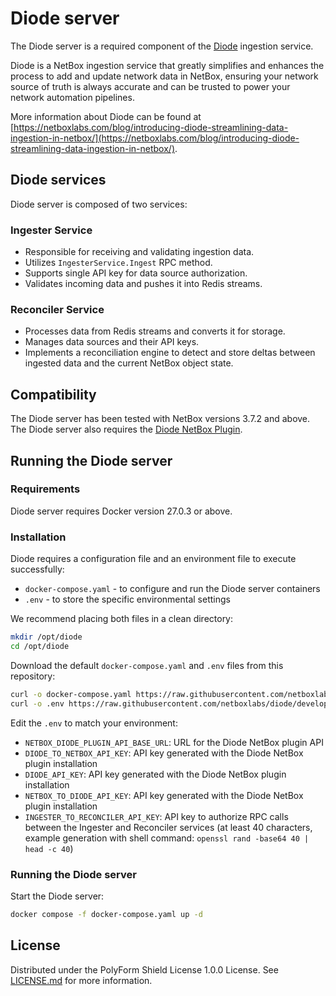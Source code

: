 # Diode server

The Diode server is a required component of the [Diode](https://github.com/netboxlabs/diode) ingestion service.

Diode is a NetBox ingestion service that greatly simplifies and enhances the process to add and update network data
in NetBox, ensuring your network source of truth is always accurate and can be trusted to power your network automation
pipelines.

More information about Diode can be found
at [https://netboxlabs.com/blog/introducing-diode-streamlining-data-ingestion-in-netbox/](https://netboxlabs.com/blog/introducing-diode-streamlining-data-ingestion-in-netbox/).

## Diode services

Diode server is composed of two services:

### Ingester Service

- Responsible for receiving and validating ingestion data.
- Utilizes `IngesterService.Ingest` RPC method.
- Supports single API key for data source authorization.
- Validates incoming data and pushes it into Redis streams.

### Reconciler Service

- Processes data from Redis streams and converts it for storage.
- Manages data sources and their API keys.
- Implements a reconciliation engine to detect and store deltas between ingested data and the current NetBox object
  state.

## Compatibility

The Diode server has been tested with NetBox versions 3.7.2 and above. The Diode server also requires
the [Diode NetBox Plugin](https://github.com/netboxlabs/diode-netbox-plugin).

## Running the Diode server

### Requirements

Diode server requires Docker version 27.0.3 or above.

### Installation

Diode requires a configuration file and an environment file to execute successfully:

* `docker-compose.yaml` - to configure and run the Diode server containers
* `.env` - to store the specific environmental settings

We recommend placing both files in a clean directory:

```bash
mkdir /opt/diode
cd /opt/diode
```

Download the default `docker-compose.yaml` and `.env` files from this repository:

```bash
curl -o docker-compose.yaml https://raw.githubusercontent.com/netboxlabs/diode/develop/diode-server/docker/docker-compose.yaml
curl -o .env https://raw.githubusercontent.com/netboxlabs/diode/develop/diode-server/docker/sample.env
```

Edit the `.env` to match your environment:

* `NETBOX_DIODE_PLUGIN_API_BASE_URL`: URL for the Diode NetBox plugin API
* `DIODE_TO_NETBOX_API_KEY`: API key generated with the Diode NetBox plugin installation
* `DIODE_API_KEY`: API key generated with the Diode NetBox plugin installation
* `NETBOX_TO_DIODE_API_KEY`: API key generated with the Diode NetBox plugin installation
* `INGESTER_TO_RECONCILER_API_KEY`: API key to authorize RPC calls between the Ingester and Reconciler services (at
  least 40 characters, example generation with shell command: `openssl rand -base64 40 | head -c 40`)

### Running the Diode server

Start the Diode server:

```bash
docker compose -f docker-compose.yaml up -d
```

## License

Distributed under the PolyForm Shield License 1.0.0 License. See [LICENSE.md](./LICENSE.md) for more information.
